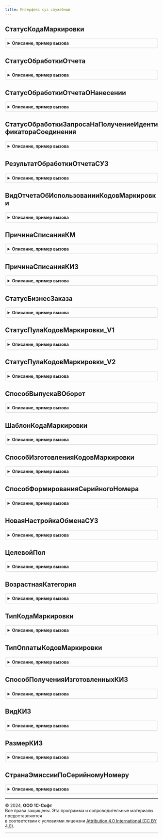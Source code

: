```yaml
---
title: Интерфейс суз служебный
---
```



## СтатусКодаМаркировки
<details style="margin: 1em 0; padding: 0.5em; border: 1px solid #ccc; border-radius: 6px;">

<summary style="font-weight: bold; cursor: pointer;">Описание, пример вызова</summary>

```bsl

// Преобразовывает текстовое представление статуса кода маркировки МОТП в значение перечисления.
//
// Параметры:
//  ЗначениеПоиска - Строка - значение для перекодировки
//
// Возвращаемое значение:
//  ПеречислениеСсылка.СтатусыКодовМаркировкиСУЗ - статус кода маркировки.
//
Функция СтатусКодаМаркировки(Знач ЗначениеПоиска) Экспорт
```

Пример вызова
```bsl
Результат = ИнтерфейсСУЗСлужебный.СтатусКодаМаркировки(ЗначениеПоиска) 
```
</details>

## СтатусОбработкиОтчета
<details style="margin: 1em 0; padding: 0.5em; border: 1px solid #ccc; border-radius: 6px;">

<summary style="font-weight: bold; cursor: pointer;">Описание, пример вызова</summary>

```bsl

// Преобразовывает текстовое представление статуса обработки отчёта СУЗ в значение перечисления.
//
// Параметры:
//  ЗначениеПоиска - Строка - значение для перекодировки
//
// Возвращаемое значение:
//  ПеречислениеСсылка.СтатусыОбработкиСообщенийИСМП - статус обработки отчета.
//
Функция СтатусОбработкиОтчета(Знач ЗначениеПоиска) Экспорт
```

Пример вызова
```bsl
Результат = ИнтерфейсСУЗСлужебный.СтатусОбработкиОтчета(ЗначениеПоиска) 
```
</details>

## СтатусОбработкиОтчетаОНанесении
<details style="margin: 1em 0; padding: 0.5em; border: 1px solid #ccc; border-radius: 6px;">

<summary style="font-weight: bold; cursor: pointer;">Описание, пример вызова</summary>

```bsl

// Преобразовывает текстовое представление статуса обработки отчёта о нанесении СУЗ в значение перечисления.
//
// Параметры:
//  ЗначениеПоиска - Строка - значение для перекодировки
//
// Возвращаемое значение:
//  ПеречислениеСсылка.СтатусыОбработкиСообщенийИСМП - статус обработки отчета.
//
Функция СтатусОбработкиОтчетаОНанесении(Знач ЗначениеПоиска) Экспорт
```

Пример вызова
```bsl
Результат = ИнтерфейсСУЗСлужебный.СтатусОбработкиОтчетаОНанесении(ЗначениеПоиска) 
```
</details>

## СтатусОбработкиЗапросаНаПолучениеИдентификатораСоединения
<details style="margin: 1em 0; padding: 0.5em; border: 1px solid #ccc; border-radius: 6px;">

<summary style="font-weight: bold; cursor: pointer;">Описание, пример вызова</summary>

```bsl

// Преобразовывает текстовое представление статуса кода маркировки МОТП в значение перечисления.
//
// Параметры:
//  ЗначениеПоиска - Строка - значение для перекодировки
//
// Возвращаемое значение:
//  ПеречислениеСсылка.СтатусыОбработкиСообщенийИСМП - статус обработки заявки.
//
Функция СтатусОбработкиЗапросаНаПолучениеИдентификатораСоединения(Знач ЗначениеПоиска) Экспорт
```

Пример вызова
```bsl
Результат = ИнтерфейсСУЗСлужебный.СтатусОбработкиЗапросаНаПолучениеИдентификатораСоединения(ЗначениеПоиска) 
```
</details>

## РезультатОбработкиОтчетаСУЗ
<details style="margin: 1em 0; padding: 0.5em; border: 1px solid #ccc; border-radius: 6px;">

<summary style="font-weight: bold; cursor: pointer;">Описание, пример вызова</summary>

```bsl

Функция РезультатОбработкиОтчетаСУЗ(Знач ЗначениеПоиска) Экспорт
```

Пример вызова
```bsl
Результат = ИнтерфейсСУЗСлужебный.РезультатОбработкиОтчетаСУЗ(ЗначениеПоиска) 
```
</details>

## ВидОтчетаОбИспользованииКодовМаркировки
<details style="margin: 1em 0; padding: 0.5em; border: 1px solid #ccc; border-radius: 6px;">

<summary style="font-weight: bold; cursor: pointer;">Описание, пример вызова</summary>

```bsl


// Преобразовывает вид операции ИС МП в вид отчета об использовании кодов маркировки.
//
// Параметры:
//  ЗначениеПоиска - ПеречислениеСсылка.ВидыОперацийИСМП - значение для перекодировки
//
// Возвращаемое значение:
//  Строка - Вид отчета об использовании кодов маркировки.
//
Функция ВидОтчетаОбИспользованииКодовМаркировки(Знач ЗначениеПоиска) Экспорт
```

Пример вызова
```bsl
Результат = ИнтерфейсСУЗСлужебный.ВидОтчетаОбИспользованииКодовМаркировки(ЗначениеПоиска) 
```
</details>

## ПричинаСписанияКМ
<details style="margin: 1em 0; padding: 0.5em; border: 1px solid #ccc; border-radius: 6px;">

<summary style="font-weight: bold; cursor: pointer;">Описание, пример вызова</summary>

```bsl

// Преобразовывает вид операции ИС МП в вид отчета об использовании кодов маркировки.
//
// Параметры:
//  ЗначениеПоиска - ПеречислениеСсылка.ВидыОперацийИСМП - значение для перекодировки
//
// Возвращаемое значение:
//  Строка - Вид отчета об использовании кодов маркировки.
//
Функция ПричинаСписанияКМ(Знач ЗначениеПоиска) Экспорт
```

Пример вызова
```bsl
Результат = ИнтерфейсСУЗСлужебный.ПричинаСписанияКМ(ЗначениеПоиска) 
```
</details>

## ПричинаСписанияКИЗ
<details style="margin: 1em 0; padding: 0.5em; border: 1px solid #ccc; border-radius: 6px;">

<summary style="font-weight: bold; cursor: pointer;">Описание, пример вызова</summary>

```bsl

// Преобразовывает причину списания ИС МП в значение справочника "Причина выбраковки знака" для КИЗ.
//
// Параметры:
//  ЗначениеПоиска - ПеречислениеСсылка.ПричиныСписанияКодовМаркировкиИСМП - значение для перекодировки
//
// Возвращаемое значение:
//  Строка - причина выбраковки знака.
//
Функция ПричинаСписанияКИЗ(Знач ЗначениеПоиска) Экспорт
```

Пример вызова
```bsl
Результат = ИнтерфейсСУЗСлужебный.ПричинаСписанияКИЗ(ЗначениеПоиска) 
```
</details>

## СтатусБизнесЗаказа
<details style="margin: 1em 0; padding: 0.5em; border: 1px solid #ccc; border-radius: 6px;">

<summary style="font-weight: bold; cursor: pointer;">Описание, пример вызова</summary>

```bsl

// Преобразовывает текстовое представление статуса кода маркировки МОТП в значение перечисления.
//
// Параметры:
//  ЗначениеПоиска - Строка - значение для перекодировки
//
// Возвращаемое значение:
//  ПеречислениеСсылка.СтатусыКодовМаркировкиСУЗ - статус кода маркировки.
//
Функция СтатусБизнесЗаказа(Знач ЗначениеПоиска) Экспорт
```

Пример вызова
```bsl
Результат = ИнтерфейсСУЗСлужебный.СтатусБизнесЗаказа(ЗначениеПоиска) 
```
</details>

## СтатусПулаКодовМаркировки_V1
<details style="margin: 1em 0; padding: 0.5em; border: 1px solid #ccc; border-radius: 6px;">

<summary style="font-weight: bold; cursor: pointer;">Описание, пример вызова</summary>

```bsl

// Преобразовывает текстовое представление статуса кода маркировки МОТП в значение перечисления.
//
// Параметры:
//  ЗначениеПоиска - Строка - значение для перекодировки
//
// Возвращаемое значение:
//  ПеречислениеСсылка.СтатусыКодовМаркировкиСУЗ - статус кода маркировки.
//
Функция СтатусПулаКодовМаркировки_V1(Знач ЗначениеПоиска) Экспорт
```

Пример вызова
```bsl
Результат = ИнтерфейсСУЗСлужебный.СтатусПулаКодовМаркировки_V1(ЗначениеПоиска) 
```
</details>

## СтатусПулаКодовМаркировки_V2
<details style="margin: 1em 0; padding: 0.5em; border: 1px solid #ccc; border-radius: 6px;">

<summary style="font-weight: bold; cursor: pointer;">Описание, пример вызова</summary>

```bsl

// Преобразовывает текстовое представление статуса кода маркировки МОТП в значение перечисления.
//
// Параметры:
//  ЗначениеПоиска - Строка - значение для перекодировки
//
// Возвращаемое значение:
//  ПеречислениеСсылка.СтатусыКодовМаркировкиСУЗ - статус кода маркировки.
//
Функция СтатусПулаКодовМаркировки_V2(Знач ЗначениеПоиска) Экспорт
```

Пример вызова
```bsl
Результат = ИнтерфейсСУЗСлужебный.СтатусПулаКодовМаркировки_V2(ЗначениеПоиска) 
```
</details>

## СпособВыпускаВОборот
<details style="margin: 1em 0; padding: 0.5em; border: 1px solid #ccc; border-radius: 6px;">

<summary style="font-weight: bold; cursor: pointer;">Описание, пример вызова</summary>

```bsl

// Перекодирует способ выпуска товаров в для обмена с СУЗ ИС МП.
//
// Параметры:
//  ЗначениеПоиска - Строка, ПеречислениеСсылка.СпособыВводаВОборотСУЗ - значение для перекодировки.
//  Назначение     - Строка - СУЗ, ИСМП или ОСТАТКИ
//
// Возвращаемое значение:
//  Строка, ПеречислениеСсылка.СпособыВводаВОборотСУЗ - Результат перекодирования.
//
Функция СпособВыпускаВОборот(Знач ЗначениеПоиска, Назначение = "СУЗ") Экспорт
```

Пример вызова
```bsl
Результат = ИнтерфейсСУЗСлужебный.СпособВыпускаВОборот(ЗначениеПоиска, Назначение);
```
</details>

## ШаблонКодаМаркировки
<details style="margin: 1em 0; padding: 0.5em; border: 1px solid #ccc; border-radius: 6px;">

<summary style="font-weight: bold; cursor: pointer;">Описание, пример вызова</summary>

```bsl

// Перекодирует шаблон кода маркировки для обмена с СУЗ ИС МП.
//
// Параметры:
//  ЗначениеПоиска - Строка, ПеречислениеСсылка.ШаблоныКодовМаркировкиСУЗ - значение для перекодировки.
//
// Возвращаемое значение:
//  Строка, ПеречислениеСсылка.ШаблоныКодовМаркировкиСУЗ - Результат перекодирования.
//
Функция ШаблонКодаМаркировки(Знач ЗначениеПоиска) Экспорт
```

Пример вызова
```bsl
Результат = ИнтерфейсСУЗСлужебный.ШаблонКодаМаркировки(ЗначениеПоиска) 
```
</details>

## СпособИзготовленияКодовМаркировки
<details style="margin: 1em 0; padding: 0.5em; border: 1px solid #ccc; border-radius: 6px;">

<summary style="font-weight: bold; cursor: pointer;">Описание, пример вызова</summary>

```bsl

// Перекодирует вид сервис провайдера для обмена с СУЗ ИС МП.
//
// Параметры:
//  ЗначениеПоиска - Неопределено - сервис-провайдер не используется, коды маркировки получаются самостоятельно,
//                   Строка, ПеречислениеСсылка.ВидыСервисПровайдеровСУЗ - значение для перекодировки.
//
// Возвращаемое значение:
//  Строка, ПеречислениеСсылка.ВидыСервисПровайдеровСУЗ - Результат перекодирования.
//
Функция СпособИзготовленияКодовМаркировки(ЗначениеПоиска) Экспорт
```

Пример вызова
```bsl
Результат = ИнтерфейсСУЗСлужебный.СпособИзготовленияКодовМаркировки(ЗначениеПоиска) 
```
</details>

## СпособФормированияСерийногоНомера
<details style="margin: 1em 0; padding: 0.5em; border: 1px solid #ccc; border-radius: 6px;">

<summary style="font-weight: bold; cursor: pointer;">Описание, пример вызова</summary>

```bsl

// Перекодирует способ формирования серийного номера кода маркировки для обмена с СУЗ ИС МП.
//
// Параметры:
//  ЗначениеПоиска - Строка, ПеречислениеСсылка.СпособыФормированияСерийногоНомераСУЗ - значение для перекодировки.
//
// Возвращаемое значение:
//  Строка, ПеречислениеСсылка.СпособыФормированияСерийногоНомераСУЗ - Результат перекодирования.
//
Функция СпособФормированияСерийногоНомера(Знач ЗначениеПоиска) Экспорт
```

Пример вызова
```bsl
Результат = ИнтерфейсСУЗСлужебный.СпособФормированияСерийногоНомера(ЗначениеПоиска) 
```
</details>

## НоваяНастройкаОбменаСУЗ
<details style="margin: 1em 0; padding: 0.5em; border: 1px solid #ccc; border-radius: 6px;">

<summary style="font-weight: bold; cursor: pointer;">Описание, пример вызова</summary>

```bsl

// Параметры для настройки обмена с СУЗ
//
// Возвращаемое значение:
// 	Структура - Параметры для настройки обмена с СУЗ:
// * Таймаут - Число - Таймаут
// * Порт - Число - Порт
// * Адрес - Строка - Адрес
// * Идентификатор - Строка - Адрес
// * Токен - Строка - Адрес
// * ФорматОбмена - ПеречислениеСсылка.ВерсииФорматаОбменаСУЗ - Формат обмена с СУЗ
Функция НоваяНастройкаОбменаСУЗ() Экспорт
```

Пример вызова
```bsl
Результат = ИнтерфейсСУЗСлужебный.НоваяНастройкаОбменаСУЗ() 
```
</details>

## ЦелевойПол
<details style="margin: 1em 0; padding: 0.5em; border: 1px solid #ccc; border-radius: 6px;">

<summary style="font-weight: bold; cursor: pointer;">Описание, пример вызова</summary>

```bsl

// Перекодирует целевой пол при получении новых GTIN маркировки остатков для обмена с СУЗ ИС МП.
//
// Параметры:
//  ЗначениеПоиска - Строка, ПеречислениеСсылка.ЦелевойПолИСМП - значение для перекодировки.
//
// Возвращаемое значение:
//  Строка, ПеречислениеСсылка.ЦелевойПолИСМП - Результат перекодирования.
//
Функция ЦелевойПол(Знач ЗначениеПоиска) Экспорт
```

Пример вызова
```bsl
Результат = ИнтерфейсСУЗСлужебный.ЦелевойПол(ЗначениеПоиска) 
```
</details>

## ВозрастнаяКатегория
<details style="margin: 1em 0; padding: 0.5em; border: 1px solid #ccc; border-radius: 6px;">

<summary style="font-weight: bold; cursor: pointer;">Описание, пример вызова</summary>

```bsl

// Перекодирует возрастную категорию при получении новых GTIN маркировки остатков для обмена с СУЗ ИС МП.
//
// Параметры:
//  ЗначениеПоиска - Строка, ПеречислениеСсылка.ВозрастныеКатегорииИСМП - значение для перекодировки.
//
// Возвращаемое значение:
//  Строка, ПеречислениеСсылка.ВозрастныеКатегорииИСМП - Результат перекодирования.
//
Функция ВозрастнаяКатегория(Знач ЗначениеПоиска) Экспорт
```

Пример вызова
```bsl
Результат = ИнтерфейсСУЗСлужебный.ВозрастнаяКатегория(ЗначениеПоиска) 
```
</details>

## ТипКодаМаркировки
<details style="margin: 1em 0; padding: 0.5em; border: 1px solid #ccc; border-radius: 6px;">

<summary style="font-weight: bold; cursor: pointer;">Описание, пример вызова</summary>

```bsl

// Перекодирует шаблон кода маркировки и тип кода для обмена с СУЗ ИС МП.
//
// Параметры:
//  ЗначениеПоиска - Строка, ПеречислениеСсылка.ШаблоныКодовМаркировкиСУЗ - значение для перекодировки.
//
// Возвращаемое значение:
//  Строка, ПеречислениеСсылка.ШаблоныКодовМаркировкиСУЗ - Результат перекодирования.
//
Функция ТипКодаМаркировки(Знач ЗначениеПоиска) Экспорт
```

Пример вызова
```bsl
Результат = ИнтерфейсСУЗСлужебный.ТипКодаМаркировки(ЗначениеПоиска) 
```
</details>

## ТипОплатыКодовМаркировки
<details style="margin: 1em 0; padding: 0.5em; border: 1px solid #ccc; border-radius: 6px;">

<summary style="font-weight: bold; cursor: pointer;">Описание, пример вызова</summary>

```bsl

// Перекодирует тип оплаты кодов маркировки для обмена с СУЗ ИС МП.
//
// Параметры:
//  ЗначениеПоиска - Строка, ПеречислениеСсылка.ТипыОплатыКодовМаркировкиСУЗ - значение для перекодировки.
//
// Возвращаемое значение:
//  Строка, ПеречислениеСсылка.ТипыОплатыКодовМаркировкиСУЗ - Результат перекодирования.
//
Функция ТипОплатыКодовМаркировки(Знач ЗначениеПоиска) Экспорт
```

Пример вызова
```bsl
Результат = ИнтерфейсСУЗСлужебный.ТипОплатыКодовМаркировки(ЗначениеПоиска) 
```
</details>

## СпособПолученияИзготовленныхКИЗ
<details style="margin: 1em 0; padding: 0.5em; border: 1px solid #ccc; border-radius: 6px;">

<summary style="font-weight: bold; cursor: pointer;">Описание, пример вызова</summary>

```bsl

// Преобразует значение перечисления в код, который соответствует формату обмена с ИСМП.
//
// Параметры:
//  ЗначениеПоиска - Строка, ПеречислениеСсылка.СпособыПолученияИзготовленныхКИЗГИСМ - преобразуемое значение.
//
// Возвращаемое значение:
//  Строка, ПеречислениеСсылка.СпособыПолученияИзготовленныхКИЗГИСМ - Перекодированное значение.
//
Функция СпособПолученияИзготовленныхКИЗ(Знач ЗначениеПоиска) Экспорт
```

Пример вызова
```bsl
Результат = ИнтерфейсСУЗСлужебный.СпособПолученияИзготовленныхКИЗ(ЗначениеПоиска) 
```
</details>

## ВидКИЗ
<details style="margin: 1em 0; padding: 0.5em; border: 1px solid #ccc; border-radius: 6px;">

<summary style="font-weight: bold; cursor: pointer;">Описание, пример вызова</summary>

```bsl

// Преобразует значение перечисления в код, который соответствует формату обмена с ИСМП.
//
// Параметры:
//  ЗначениеПоиска - Строка, ПеречислениеСсылка.ВидыКиЗГИСМ - преобразуемое значение.
//
// Возвращаемое значение:
//  Строка, ПеречислениеСсылка.ВидыКиЗГИСМ  - Перекодированное значение.
//
Функция ВидКИЗ(Знач ЗначениеПоиска) Экспорт
```

Пример вызова
```bsl
Результат = ИнтерфейсСУЗСлужебный.ВидКИЗ(ЗначениеПоиска) 
```
</details>

## РазмерКИЗ
<details style="margin: 1em 0; padding: 0.5em; border: 1px solid #ccc; border-radius: 6px;">

<summary style="font-weight: bold; cursor: pointer;">Описание, пример вызова</summary>

```bsl

// Преобразует значение перечисления в код, который соответствует формату обмена с ИСМП.
//
// Параметры:
//  ЗначениеПоиска - Строка, ПеречислениеСсылка.РазмерыКиЗГИСМ - преобразуемое значение.
//
// Возвращаемое значение:
//  Строка, ПеречислениеСсылка.РазмерыКиЗГИСМ  - Перекодированное значение.
//
Функция РазмерКИЗ(Знач ЗначениеПоиска) Экспорт
```

Пример вызова
```bsl
Результат = ИнтерфейсСУЗСлужебный.РазмерКИЗ(ЗначениеПоиска) 
```
</details>

## СтранаЭмиссииПоСерийномуНомеру
<details style="margin: 1em 0; padding: 0.5em; border: 1px solid #ccc; border-radius: 6px;">

<summary style="font-weight: bold; cursor: pointer;">Описание, пример вызова</summary>

```bsl

Функция СтранаЭмиссииПоСерийномуНомеру(Знач КодСтраны) Экспорт
```

Пример вызова
```bsl
Результат = ИнтерфейсСУЗСлужебный.СтранаЭмиссииПоСерийномуНомеру(КодСтраны) 
```
</details>

---

© 2024, **ООО 1С-Софт**  
Все права защищены. Эта программа и сопроводительные материалы предоставляются  
в соответствии с условиями лицензии [Attribution 4.0 International (CC BY 4.0)](https://creativecommons.org/licenses/by/4.0/legalcode).

---
